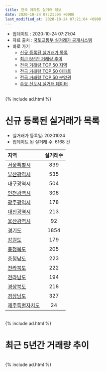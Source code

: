 ```yaml
---
title: 전국 아파트 실거래 정보
date: 2020-10-24 07:21:04 +0900
last_modified_at: 2020-10-24 07:21:04 +0900
---
```


* 업데이트 : 2020-10-24 07:21:04
* 자료 출처 : [국토교통부 실거래가 공개시스템](http://rt.molit.go.kr)
* 바로 가기
    * [신규 등록된 실거래가 목록](#신규-등록된-실거래가-목록)
    * [최근 5년간 거래량 추이](#최근-5년간-거래량-추이)
    * [전국 거래량 TOP 50 지역](https://inasie.github.io/apt-trade-info/최근-3개월-전국에서-가장-거래가-많이-발생한-지역)
    * [전국 거래량 TOP 50 아파트](https://inasie.github.io/apt-trade-info/최근-3개월-전국에서-가장-거래가-많이-발생한-아파트)
    * [전국 거래량 TOP 50 분양권](https://inasie.github.io/apt-trade-info/최근-3개월-전국에서-가장-거래가-많이-발생한-분양권)
    * [주요 신도시 실거래 데이터](https://inasie.github.io/apt-trade-info/주요-신도시)

<br>
{% include ad.html %}
<br>

# 신규 등록된 실거래가 목록
* 실거래가 등록일: 20201024
* 업데이트 된 실거래 수: 6168 건


|지역|실거래수|
|:---|:---:|
|[서울특별시](https://inasie.github.io/apt-trade-info/서울특별시)|839|
|[부산광역시](https://inasie.github.io/apt-trade-info/부산광역시)|535|
|[대구광역시](https://inasie.github.io/apt-trade-info/대구광역시)|504|
|[인천광역시](https://inasie.github.io/apt-trade-info/인천광역시)|306|
|[광주광역시](https://inasie.github.io/apt-trade-info/광주광역시)|178|
|[대전광역시](https://inasie.github.io/apt-trade-info/대전광역시)|213|
|[울산광역시](https://inasie.github.io/apt-trade-info/울산광역시)|92|
|[경기도](https://inasie.github.io/apt-trade-info/경기도)|1854|
|[강원도](https://inasie.github.io/apt-trade-info/강원도)|179|
|[충청북도](https://inasie.github.io/apt-trade-info/충청북도)|205|
|[충청남도](https://inasie.github.io/apt-trade-info/충청남도)|223|
|[전라북도](https://inasie.github.io/apt-trade-info/전라북도)|222|
|[전라남도](https://inasie.github.io/apt-trade-info/전라남도)|194|
|[경상북도](https://inasie.github.io/apt-trade-info/경상북도)|218|
|[경상남도](https://inasie.github.io/apt-trade-info/경상남도)|327|
|[제주특별자치도](https://inasie.github.io/apt-trade-info/제주특별자치도)|24|


<br>
{% include ad.html %}
<br>

# 최근 5년간 거래량 추이


<div style="width:100%;">
    <canvas id="deal_progress" height="200"></canvas>
</div>

<script>
new Chart(document.getElementById("deal_progress"), {
    type: 'line',
    data: {
        labels: ['201510','201511','201512','201601','201602','201603','201604','201605','201606','201607','201608','201609','201610','201611','201612','201701','201702','201703','201704','201705','201706','201707','201708','201709','201710','201711','201712','201801','201802','201803','201804','201805','201806','201807','201808','201809','201810','201811','201812','201901','201902','201903','201904','201905','201906','201907','201908','201909','201910','201911','201912','202001','202002','202003','202004','202005','202006','202007','202008','202009','202010'],
        datasets: [{
            label: '매매',
            pointRadius: 1,
            data: [63301, 46137, 36029, 34920, 35905, 52371, 52277, 50514, 58854, 57800, 58306, 59594, 69631, 44845, 35323, 29655, 41309, 50331, 46535, 58109, 61468, 60894, 43767, 45835, 38753, 42593, 39219, 62643, 53332, 65267, 43249, 44512, 44099, 43848, 66036, 59248, 52520, 36955, 33038, 35993, 32895, 39554, 38850, 42674, 45580, 53665, 49922, 51304, 75227, 87798, 82847, 69849, 95403, 59021, 52837, 73185, 125018, 90548, 58861, 57757, 26592],
            borderColor: "rgba(255, 201, 14, 1)",
            backgroundColor: "rgba(255, 201, 14, 0.5)",
            fill: false,
            lineTension: 0
        },{
            label: '전월세',
            pointRadius: 1,
            data: [52570, 45225, 50894, 52764, 52933, 55269, 48971, 45978, 47037, 48766, 50338, 48389, 57381, 48868, 53181, 49386, 60706, 55640, 47179, 47197, 49234, 50072, 50442, 50813, 43969, 49484, 51252, 58047, 53523, 62518, 49322, 48321, 48590, 48920, 50210, 48096, 54774, 46409, 51262, 61374, 54817, 56725, 48698, 50500, 52086, 56043, 55014, 52893, 62344, 57328, 66018, 63144, 79162, 59094, 57118, 59265, 65262, 72184, 58290, 43823, 21023],
            borderColor: "rgba(0, 141, 185, 1)",
            backgroundColor: "rgba(0, 141, 185, 0.5)",
            fill: false,
            lineTension: 0
        }
        ]
    },
    options: {
        responsive: true,
        title: {
            display: false
        },
        tooltips: {
            mode: 'index',
            intersect: false
        },
        hover: {
            mode: 'nearest',
            intersect: true
        },
        scales: {
            xAxes: [{
                display: true,
                scaleLabel: {
                    display: true,
                    labelString: '년/월'
                }
            }],
            yAxes: [{
                display: true,
                ticks: {
                    suggestedMin: 0,
                },
                scaleLabel: {
                    display: true,
                    labelString: '실거래 수'
                }
            }]
        }
    }
});

</script>


<br>
{% include ad.html %}
<br>

